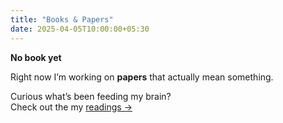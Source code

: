 ```yaml
---
title: "Books & Papers"
date: 2025-04-05T10:00:00+05:30
---
```



**No book yet** 

Right now I’m working on **papers** that actually mean something.

Curious what’s been feeding my brain?  
Check out the my [readings →](/reading)